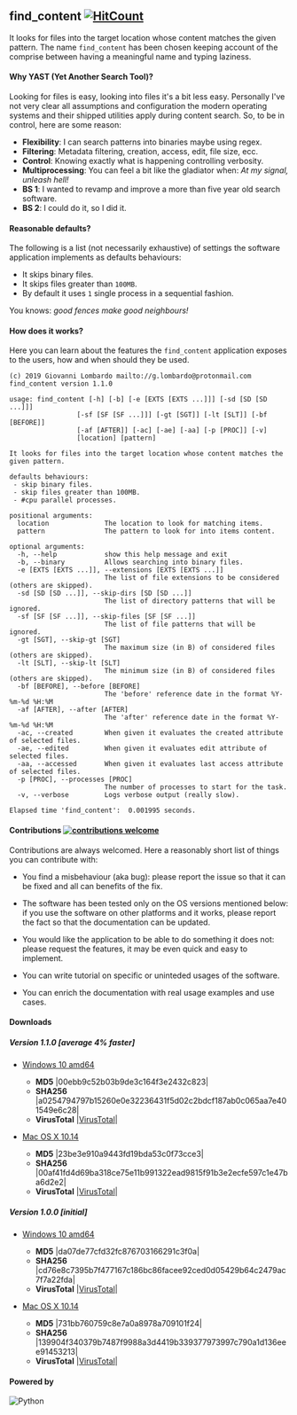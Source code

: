 ## find_content [![HitCount](http://hits.dwyl.io/GiovaLomba/wd.svg?style=plastic)](http://hits.dwyl.io/GiovaLomba/find_content)

It looks for files into the target location whose content matches the 
given pattern. The name `find_content` has been chosen keeping account
of the comprise between having a meaningful name and typing laziness.

#### Why YAST (Yet Another Search Tool)?

Looking for files is easy, looking into files it's a bit less easy.
Personally I've not very clear all assumptions and configuration the
modern operating systems and their shipped utilities apply during
content search. So, to be in control, here are some reason:

+ **Flexibility**: I can search patterns into binaries maybe using
  regex.
+ **Filtering**: Metadata filtering, creation, access, edit, file size,
  ecc.
+ **Control**: Knowing exactly what is happening controlling verbosity.
+ **Multiprocessing**: You can feel a bit like the gladiator when: *At
  my signal, unleash hell!*
+ **BS 1**: I wanted to revamp and improve a more than five year old
  search software.
+ **BS 2**: I could do it, so I did it.

#### Reasonable defaults?

The following is a list (not necessarily exhaustive) of settings the 
software application implements as defaults behaviours:

-  It skips binary files.
 - It skips files greater than `100MB`.
-  By default it uses `1` single process in a sequential fashion.
 
 You knows: *good fences make good neighbours!*
 
#### How does it works?

Here you can learn about the features the `find_content` application
exposes to the users, how and when should they be used.

```
(c) 2019 Giovanni Lombardo mailto://g.lombardo@protonmail.com
find_content version 1.1.0

usage: find_content [-h] [-b] [-e [EXTS [EXTS ...]]] [-sd [SD [SD ...]]]
                 [-sf [SF [SF ...]]] [-gt [SGT]] [-lt [SLT]] [-bf [BEFORE]]
                 [-af [AFTER]] [-ac] [-ae] [-aa] [-p [PROC]] [-v]
                 [location] [pattern]

It looks for files into the target location whose content matches the given pattern.

defaults behaviours:
 - skip binary files.
 - skip files greater than 100MB.
 - #cpu parallel processes.

positional arguments:
  location              The location to look for matching items.
  pattern               The pattern to look for into items content.

optional arguments:
  -h, --help            show this help message and exit
  -b, --binary          Allows searching into binary files.
  -e [EXTS [EXTS ...]], --extensions [EXTS [EXTS ...]]
                        The list of file extensions to be considered (others are skipped).
  -sd [SD [SD ...]], --skip-dirs [SD [SD ...]]
                        The list of directory patterns that will be ignored.
  -sf [SF [SF ...]], --skip-files [SF [SF ...]]
                        The list of file patterns that will be ignored.
  -gt [SGT], --skip-gt [SGT]
                        The maximum size (in B) of considered files (others are skipped).
  -lt [SLT], --skip-lt [SLT]
                        The minimum size (in B) of considered files (others are skipped).
  -bf [BEFORE], --before [BEFORE]
                        The 'before' reference date in the format %Y-%m-%d %H:%M
  -af [AFTER], --after [AFTER]
                        The 'after' reference date in the format %Y-%m-%d %H:%M
  -ac, --created        When given it evaluates the created attribute of selected files.
  -ae, --edited         When given it evaluates edit attribute of selected files.
  -aa, --accessed       When given it evaluates last access attribute of selected files.
  -p [PROC], --processes [PROC]
                        The number of processes to start for the task.
  -v, --verbose         Logs verbose output (really slow).
  
Elapsed time 'find_content':  0.001995 seconds.
```

#### Contributions [![contributions welcome](https://img.shields.io/badge/contributions-welcome-brightgreen.svg?style=plastic)](https://github.com/GiovaLomba/find_content/issues)

Contributions are always welcomed. Here a reasonably short list of
things you can contribute with:

+ You find a misbehaviour (aka bug): please report the issue so that it
can be fixed and all can benefits of the fix.

+ The software has been tested only on the OS versions mentioned below:
if you use the software on other platforms and it works, please report
the fact so that the documentation can be updated.

+ You would like the application to be able to do something it does not:
please request the features, it may be even quick and easy to implement.

+ You can write tutorial on specific or uninteded usages of the software.

+ You can enrich the documentation with real usage examples and use cases.

#### Downloads

##### Version 1.1.0 [average 4% faster]

 + [Windows 10 amd64](https://github.com/GiovaLomba/find_content/raw/master/v_1.1.0/find_content.exe)
   - **MD5**        |00ebb9c52b03b9de3c164f3e2432c823|
   - **SHA256**     |a0254794797b15260e0e32236431f5d02c2bdcf187ab0c065aa7e401549e6c28|
   - **VirusTotal** |[VirusTotal](https://www.virustotal.com/gui/file/a0254794797b15260e0e32236431f5d02c2bdcf187ab0c065aa7e401549e6c28/detection)|
   
   
 + [Mac OS X 10.14](https://github.com/GiovaLomba/find_content/raw/master/find_content_osx)
   - **MD5**        |23be3e910a9443fd19bda53c0f73cce3|
   - **SHA256**     |00af41fd4d69ba318ce75e11b991322ead9815f91b3e2ecfe597c1e47ba6d2e2|
   - **VirusTotal** |[VirusTotal](https://www.virustotal.com/gui/file/00af41fd4d69ba318ce75e11b991322ead9815f91b3e2ecfe597c1e47ba6d2e2/detection)|
   
##### Version 1.0.0 [initial]

 + [Windows 10 amd64](https://github.com/GiovaLomba/find_content/raw/master/v_1.0.0/find_content.exe)
   - **MD5**        |da07de77cfd32fc876703166291c3f0a|
   - **SHA256**     |cd76e8c7395b7f477167c186bc86facee92ced0d05429b64c2479ac7f7a22fda|
   - **VirusTotal** |[VirusTotal](https://www.virustotal.com/gui/file/cd76e8c7395b7f477167c186bc86facee92ced0d05429b64c2479ac7f7a22fda/detection)|
   
   
 + [Mac OS X 10.14](https://github.com/GiovaLomba/find_content/raw/master/v_1.1.0/find_content_osx)
   - **MD5**        |731bb760759c8e7a0a8978a709101f24|
   - **SHA256**     |139904f340379b7487f9988a3d4419b339377973997c790a1d136eee91453213|
   - **VirusTotal** |[VirusTotal](https://www.virustotal.com/gui/file/139904f340379b7487f9988a3d4419b339377973997c790a1d136eee91453213/detection)|

#### Powered by

![Python](https://www.python.org/static/img/python-logo.png "Python")
<br/> 

<!--
![PyInstaller](https://www.pyinstaller.org/_images/pyinstaller-draft1c-header-trans.png)
-->
